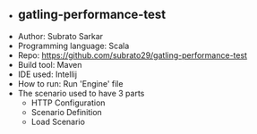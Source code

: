 - gatling-performance-test
  ------------------------------------
- Author: Subrato Sarkar
- Programming language: Scala
- Repo:  https://github.com/subrato29/gatling-performance-test
- Build tool: Maven
- IDE used: Intellij
- How to run: Run 'Engine' file
- The scenario used to have 3 parts
  - HTTP Configuration
  - Scenario Definition
  - Load Scenario
